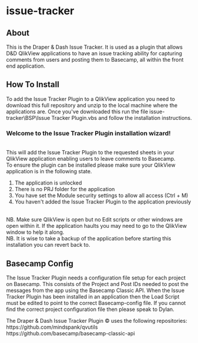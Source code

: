 # issue-tracker

<h2>About</h2>
<p>
	This is the Draper & Dash Issue Tracker. It is used as a plugin that allows D&D QlikView applications to have an issue tracking ability for capturing comments from users and posting them to Basecamp, all within the front end application.
</p>

<h2>How To Install</h2>
<p>
	To add the Issue Tracker Plugin to a QlikView application you need to download this full repository and unzip to the local machine where the applications are. Once you've downloaded this run the file issue-tracker\BSP\Issue Tracker Plugin.vbs and follow the installation instructions.
</p>
<p>
	<h3>Welcome to the Issue Tracker Plugin installation wizard!</h3>
</br>
	This will add the Issue Tracker Plugin to the requested sheets in your QlikView application enabling users to leave comments to Basecamp.
</br>
	To ensure the plugin can be installed please make sure your QlikView application is in the following state.</br>
	<ol><li>The application is unlocked</li>
	<li>There is no PRJ folder for the application</li>
	<li>You have set the Module security settings to allow all access (Ctrl + M)</li>
	<li>You haven't added the Issue Tracker Plugin to the application previously</li>
	</ol>
</br>
	NB. Make sure QlikView is open but no Edit scripts or other windows are open within it. If the application haults you may need to go to the QlikView window to help it along.
</br>
	NB. It is wise to take a backup of the application before starting this installation you can revert back to.
</p>

<h2>Basecamp Config</h2>
<p>
	The Issue Tracker Plugin needs a configuration file setup for each project on Basecamp. This consists of the Project and Post IDs needed to post the messages from the app using the Basecamp Classic API. When the Issue Tracker Plugin has been installed in an application then the Load Script must be edited to point to the correct Basecamp-config file. If you cannot find the correct project configuration file then please speak to Dylan.
</p>

<p>
The Draper & Dash Issue Tracker Plugin © uses the following repositories:
	https://github.com/mindspank/qvutils
	https://github.com/basecamp/basecamp-classic-api
</p>